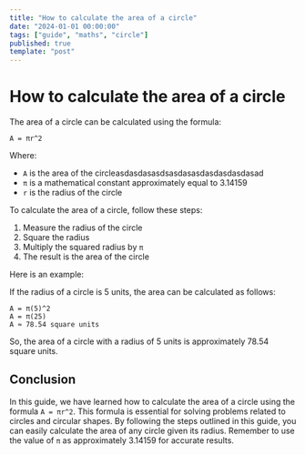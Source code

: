 ```yaml
---
title: "How to calculate the area of a circle"
date: "2024-01-01 00:00:00"
tags: ["guide", "maths", "circle"]
published: true
template: "post"
---
```


# How to calculate the area of a circle

The area of a circle can be calculated using the formula:

```
A = πr^2
```

Where:
- `A` is the area of the circleasdasdasasdsasdasasdasdasdasdasad
- `π` is a mathematical constant approximately equal to 3.14159
- `r` is the radius of the circle

To calculate the area of a circle, follow these steps:

1. Measure the radius of the circle
2. Square the radius
3. Multiply the squared radius by `π`
4. The result is the area of the circle

Here is an example:

If the radius of a circle is 5 units, the area can be calculated as follows:

```
A = π(5)^2
A = π(25)
A ≈ 78.54 square units
```

So, the area of a circle with a radius of 5 units is approximately 78.54 square units.

## Conclusion

In this guide, we have learned how to calculate the area of a circle using the formula `A = πr^2`. This formula is essential for solving problems related to circles and circular shapes. By following the steps outlined in this guide, you can easily calculate the area of any circle given its radius. Remember to use the value of `π` as approximately 3.14159 for accurate results.
```

